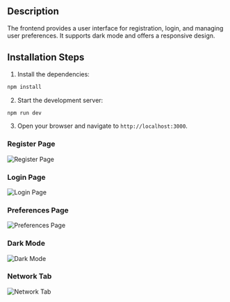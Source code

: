 ## Description

The frontend provides a user interface for registration, login, and managing user preferences. It supports dark mode and offers a responsive design.

## Installation Steps
1. Install the dependencies:

```sh
npm install
```

2. Start the development server:

```sh
npm run dev
```

3. Open your browser and navigate to `http://localhost:3000`.

### Register Page
![Register Page](../assert/register.png)

### Login Page
![Login Page](../assert/login.png)

### Preferences Page
![Preferences Page](../assert/preferences.png)

### Dark Mode
![Dark Mode](../assert/dark_mode.png)

### Network Tab
![Network Tab](../assert/apis.png)